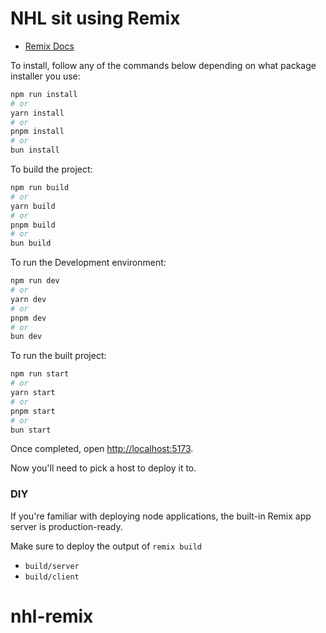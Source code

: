 # NHL sit using Remix

- [Remix Docs](https://remix.run/docs)

To install, follow any of the commands below depending on what package installer you use:

```bash
npm run install
# or
yarn install
# or
pnpm install
# or
bun install
```

To build the project:

```bash
npm run build
# or
yarn build
# or
pnpm build
# or
bun build
```

To run the Development environment:

```bash
npm run dev
# or
yarn dev
# or
pnpm dev
# or
bun dev
```

To run the built project:

```bash
npm run start
# or
yarn start
# or
pnpm start
# or
bun start
```

Once completed, open [http://localhost:5173](http://localhost:5173).

Now you'll need to pick a host to deploy it to.

### DIY

If you're familiar with deploying node applications, the built-in Remix app server is production-ready.

Make sure to deploy the output of `remix build`

- `build/server`
- `build/client`
# nhl-remix
